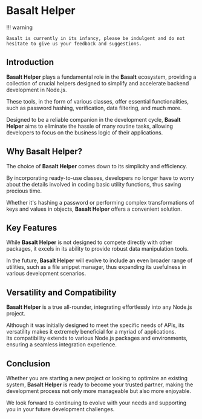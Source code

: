 # **Basalt Helper**

!!! warning
    
    Basalt is currently in its infancy, please be indulgent and do not hesitate to give us your feedback and suggestions.

## **Introduction**

**Basalt Helper** plays a fundamental role in the **Basalt** ecosystem, providing a collection of crucial helpers designed to simplify and accelerate backend development in Node.js.

These tools, in the form of various classes, offer essential functionalities, such as password hashing, verification, data filtering, and much more.

Designed to be a reliable companion in the development cycle, **Basalt Helper** aims to eliminate the hassle of many routine tasks, allowing developers to focus on the business logic of their applications.

## **Why Basalt Helper?**

The choice of **Basalt Helper** comes down to its simplicity and efficiency.

By incorporating ready-to-use classes, developers no longer have to worry about the details involved in coding basic utility functions, thus saving precious time.

Whether it's hashing a password or performing complex transformations of keys and values in objects, **Basalt Helper** offers a convenient solution.

## **Key Features**

While **Basalt Helper** is not designed to compete directly with other packages, it excels in its ability to provide robust data manipulation tools.

In the future, **Basalt Helper** will evolve to include an even broader range of utilities, such as a file snippet manager, thus expanding its usefulness in various development scenarios.

## **Versatility and Compatibility**

**Basalt Helper** is a true all-rounder, integrating effortlessly into any Node.js project.

Although it was initially designed to meet the specific needs of APIs, its versatility makes it extremely beneficial for a myriad of applications.  
Its compatibility extends to various Node.js packages and environments, ensuring a seamless integration experience.

## **Conclusion**

Whether you are starting a new project or looking to optimize an existing system, **Basalt Helper** is ready to become your trusted partner, making the development process not only more manageable but also more enjoyable.

We look forward to continuing to evolve with your needs and supporting you in your future development challenges.
